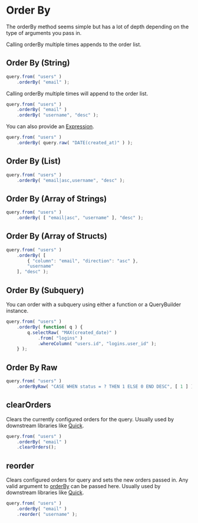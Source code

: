 # Order By

The orderBy method seems simple but has a lot of depth depending on the type of arguments you pass in.


Calling orderBy multiple times appends to the order list.


## Order By \(String\)







```javascript
query.from( "users" )
    .orderBy( "email" );
```






Calling orderBy multiple times will append to the order list.


```javascript
query.from( "users" )
    .orderBy( "email" )
    .orderBy( "username", "desc" );
```






You can also provide an [Expression](https://qb.ortusbooks.com/query-builder/building-queries/raw-expressions.md).


```javascript
query.from( "users" )
    .orderBy( query.raw( "DATE(created_at)" ) );
```






## Order By \(List\)







```javascript
query.from( "users" )
    .orderBy( "email|asc,username", "desc" );
```






## Order By \(Array of Strings\)







```javascript
query.from( "users" )
    .orderBy( [ "email|asc", "username" ], "desc" );
```






## Order By \(Array of Structs\)







```javascript
query.from( "users" )
    .orderBy( [
        { "column": "email", "direction": "asc" },
        "username"
    ], "desc" );
```






## Order By \(Subquery\)






You can order with a subquery using either a function or a QueryBuilder instance.


```javascript
query.from( "users" )
    .orderBy( function( q ) {
        q.selectRaw( "MAX(created_date)" )
            .from( "logins" )
            .whereColumn( "users.id", "logins.user_id" );
    } );
```








## Order By Raw







```javascript
query.from( "users" )
    .orderByRaw( "CASE WHEN status = ? THEN 1 ELSE 0 END DESC", [ 1 ] );
```






## clearOrders





Clears the currently configured orders for the query.  Usually used by downstream libraries like [Quick](https://qb.ortusbooks.com/query-builder/building-queries/https://quick.ortusbooks.com/).


```javascript
query.from( "users" )
    .orderBy( "email" )
    .clearOrders();
```






## reorder






Clears configured orders for query and sets the new orders passed in.  Any valid argument to [orderBy](https://qb.ortusbooks.com/query-builder/building-queries/ordering-grouping-and-limit.md) can be passed here.  Usually used by downstream libraries like [Quick](https://qb.ortusbooks.com/query-builder/building-queries/https://quick.ortusbooks.com/).


```javascript
query.from( "users" )
    .orderBy( "email" )
    .reorder( "username" );
```






